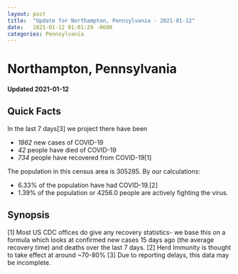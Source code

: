 ```yaml
---
layout: post
title:  "Update for Northampton, Pennsylvania - 2021-01-12"
date:   2021-01-12 01:01:29 -0600
categories: Pennsylvania
---
```


# Northampton, Pennsylvania
#### Updated 2021-01-12

## Quick Facts

In the last 7 days[3] we project there have been
- *1862* new cases of COVID-19
- *42* people have died of COVID-19
- *734* people have recovered from COVID-19[1]

The population in this census area is 305285. By our calculations:
- 6.33% of the population have had COVID-19.[2]
- 1.39% of the population or 4256.0 people are actively fighting the virus.

## Synopsis




[1] Most US CDC offices do give any recovery statistics- we base this on a formula which looks at confirmed new cases
15 days ago (the average recovery time) and deaths over the last 7 days.
[2] Herd Immunity is thought to take effect at around ~70-80%
[3] Due to reporting delays, this data may be incomplete. 
    